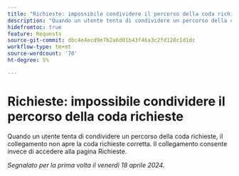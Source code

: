 ```yaml
---
title: "Richieste: impossibile condividere il percorso della coda richieste"
description: "Quando un utente tenta di condividere un percorso della coda richieste, il collegamento non apre la coda richieste corretta. Il collegamento consente invece di accedere alla pagina Richieste."
hidefromtoc: true
feature: Requests
source-git-commit: dbc4e4ecd9e7b2a6d01b43f46a3c2fd128c1d1dc
workflow-type: tm+mt
source-wordcount: '70'
ht-degree: 5%

---
```



# Richieste: impossibile condividere il percorso della coda richieste

Quando un utente tenta di condividere un percorso della coda richieste, il collegamento non apre la coda richieste corretta. Il collegamento consente invece di accedere alla pagina Richieste.

_Segnalato per la prima volta il venerdì 18 aprile 2024._
